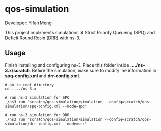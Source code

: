 # qos-simulation

Developer: Yifan Meng

This project implements simulations of Strict Priority Queueing (SPQ) and Deficit Round Robin (DRR) with ns-3.


## Usage

Finish installing and configuring ns-3. 
Place this folder inside **..../ns-3.x/scratch**. 
Before the simulation, make sure to modify the information in **spq-config.xml** and **drr-config.xml**.

```
# go to root directory
cd ..../ns-3.x

# run ns-3 simulation for SPQ
./ns3 run "scratch/qos-simulation/simulation --config=scratch/qos-simulation/spq-config.xml --mode=spq"

# run ns-3 simulation for DRR
./ns3 run "scratch/qos-simulation/simulation --config=scratch/qos-simulation/drr-config.xml --mode=drr"
```